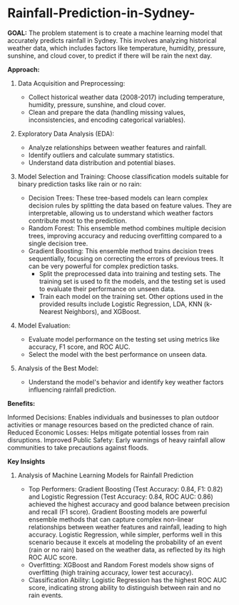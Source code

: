 # Rainfall-Prediction-in-Sydney-
**GOAL:** The problem statement is to create a machine learning model that accurately predicts rainfall in Sydney. This involves analyzing historical weather data, which includes factors like temperature, humidity, pressure, sunshine, and cloud cover, to predict if there will be rain the next day.

**Approach:** 

1. Data Acquisition and Preprocessing: 
    * Collect historical weather data (2008-2017) including temperature, humidity, pressure, sunshine, and cloud cover.
    * Clean and prepare the data (handling missing values, inconsistencies, and encoding categorical variables). 

2. Exploratory Data Analysis (EDA): 
    * Analyze relationships between weather features and rainfall.
    * Identify outliers and calculate summary statistics.
    * Understand data distribution and potential biases. 

3. Model Selection and Training: Choose classification models suitable for binary prediction tasks like rain or no rain:  

    * Decision Trees: These tree-based models can learn complex decision rules by splitting the data based on feature values. They are interpretable, allowing us to understand which weather factors contribute most to the prediction.  
    * Random Forest: This ensemble method combines multiple decision trees, improving accuracy and reducing overfitting compared to a single decision tree.  
    * Gradient Boosting: This ensemble method trains decision trees sequentially, focusing on correcting the errors of previous trees. It can be very powerful for complex prediction tasks. 
        * Split the preprocessed data into training and testing sets. The training set is used to fit the models, and the testing set is used to evaluate their performance on unseen data.
        * Train each model on the training set.
Other options used in the provided results include Logistic Regression, LDA, KNN (k-Nearest Neighbors), and XGBoost. 

4. Model Evaluation: 
    * Evaluate model performance on the testing set using metrics like accuracy, F1 score, and ROC AUC. 
    * Select the model with the best performance on unseen data. 

5. Analysis of the Best Model: 
    * Understand the model's behavior and identify key weather factors influencing rainfall prediction. 

**Benefits:** 

Informed Decisions: Enables individuals and businesses to plan outdoor activities or manage resources based on the predicted chance of rain. 
Reduced Economic Losses: Helps mitigate potential losses from rain disruptions. 
Improved Public Safety: Early warnings of heavy rainfall allow communities to take precautions against floods. 

**Key Insights** 

1. Analysis of Machine Learning Models for Rainfall Prediction 

    * Top Performers: Gradient Boosting (Test Accuracy: 0.84, F1: 0.82) and Logistic Regression (Test Accuracy: 0.84, ROC AUC: 0.86) achieved the highest accuracy and good balance between precision and recall (F1 score). Gradient Boosting models are powerful ensemble methods that can capture complex non-linear relationships between weather features and rainfall, leading to high accuracy. Logistic Regression, while simpler, performs well in this scenario because it excels at modeling the probability of an event (rain or no rain) based on the weather data, as reflected by its high ROC AUC score. 
    * Overfitting: XGBoost and Random Forest models show signs of overfitting (high training accuracy, lower test accuracy). 
    * Classification Ability: Logistic Regression has the highest ROC AUC score, indicating strong ability to distinguish between rain and no rain events. 
